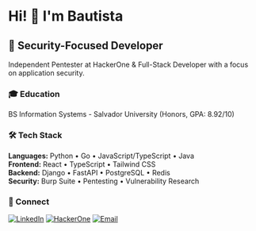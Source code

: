 # Hi! 👋 I'm Bautista

## 🔐 Security-Focused Developer

Independent Pentester at HackerOne & Full-Stack Developer with a focus on application security.

### 🎓 Education
BS Information Systems - Salvador University (Honors, GPA: 8.92/10)

### 🛠️ Tech Stack

**Languages:** Python • Go • JavaScript/TypeScript • Java  
**Frontend:** React • TypeScript • Tailwind CSS  
**Backend:** Django • FastAPI • PostgreSQL • Redis  
**Security:** Burp Suite • Pentesting • Vulnerability Research  

### 🔗 Connect
[![LinkedIn](https://img.shields.io/badge/LinkedIn-0077B5?style=for-the-badge&logo=linkedin&logoColor=white)](https://linkedin.com/in/bautista-reynolds)
[![HackerOne](https://img.shields.io/badge/HackerOne-494649?style=for-the-badge&logo=hackerone&logoColor=white)](https://hackerone.com/ba-reynolds)
[![Email](https://img.shields.io/badge/Email-D14836?style=for-the-badge&logo=gmail&logoColor=white)](mailto:bautistaalvarezreynolds@gmail.com)
